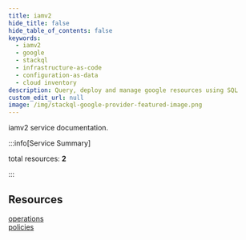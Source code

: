 ```yaml
---
title: iamv2
hide_title: false
hide_table_of_contents: false
keywords:
  - iamv2
  - google
  - stackql
  - infrastructure-as-code
  - configuration-as-data
  - cloud inventory
description: Query, deploy and manage google resources using SQL
custom_edit_url: null
image: /img/stackql-google-provider-featured-image.png
---
```


iamv2 service documentation.

:::info[Service Summary]

total resources: __2__  

:::

## Resources
<div class="row">
<div class="providerDocColumn">
<a href="/iamv2/operations/">operations</a>
</div>
<div class="providerDocColumn">
<a href="/iamv2/policies/">policies</a>
</div>
</div>